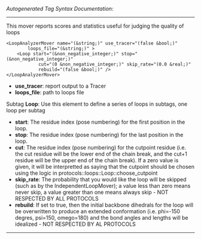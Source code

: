 _Autogenerated Tag Syntax Documentation:_

---
This mover reports scores and statistics useful for judging the quality of loops

```
<LoopAnalyzerMover name="(&string;)" use_tracer="(false &bool;)"
        loops_file="(&string;)" >
    <Loop start="(&non_negative_integer;)" stop="(&non_negative_integer;)"
            cut="(0 &non_negative_integer;)" skip_rate="(0.0 &real;)"
            rebuild="(false &bool;)" />
</LoopAnalyzerMover>
```

-   **use_tracer**: report output to a Tracer
-   **loops_file**: path to loops file


Subtag **Loop**:   Use this element to define a series of loops in subtags, one loop per subtag

-   **start**: The residue index (pose numbering) for the first position in the loop.
-   **stop**: The residue index (pose numbering) for the last position in the loop.
-   **cut**: The residue index (pose numbering) for the cutpoint residue (i.e. the cut residue will be the lower end of the chain break, and the cut+1 residue will be the upper end of the chain break). If a zero value is given, it will be interpretted as saying that the cutpoint should be chosen using the logic in protocols::loops::Loop::choose_cutpoint
-   **skip_rate**: The probability that you would like the loop will be skipped (such as by the IndependentLoopMover); a value less than zero means never skip, a value greater than one means always skip - NOT RESPECTED BY ALL PROTOCOLS
-   **rebuild**: If set to true, then the initial backbone dihedrals for the loop will be overwritten to produce an extended conformation (i.e. phi=-150 degres, psi=150, omego=180) and the bond angles and lengths will be idealized - NOT RESPECTED BY AL PROTOCOLS

---

